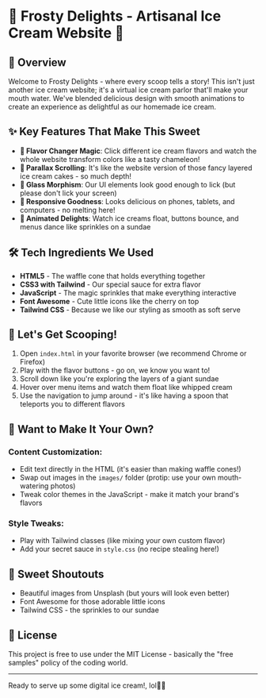 # 🍦 Frosty Delights - Artisanal Ice Cream Website 🍨

## 🌟 Overview
Welcome to Frosty Delights - where every scoop tells a story! This isn't just another ice cream website; it's a virtual ice cream parlor that'll make your mouth water. We've blended delicious design with smooth animations to create an experience as delightful as our homemade ice cream. 

## ✨ Key Features That Make This Sweet

- **🎨 Flavor Changer Magic**: Click different ice cream flavors and watch the whole website transform colors like a tasty chameleon!
- **🌈 Parallax Scrolling**: It's like the website version of those fancy layered ice cream cakes - so much depth!
- **🔮 Glass Morphism**: Our UI elements look good enough to lick (but please don't lick your screen)
- **📱 Responsive Goodness**: Looks delicious on phones, tablets, and computers - no melting here!
- **💫 Animated Delights**: Watch ice creams float, buttons bounce, and menus dance like sprinkles on a sundae

## 🛠️ Tech Ingredients We Used

- **HTML5** - The waffle cone that holds everything together
- **CSS3 with Tailwind** - Our special sauce for extra flavor
- **JavaScript** - The magic sprinkles that make everything interactive
- **Font Awesome** - Cute little icons like the cherry on top
- **Tailwind CSS** - Because we like our styling as smooth as soft serve

## 🚀 Let's Get Scooping!

1. Open `index.html` in your favorite browser (we recommend Chrome or Firefox)
2. Play with the flavor buttons - go on, we know you want to!
3. Scroll down like you're exploring the layers of a giant sundae
4. Hover over menu items and watch them float like whipped cream
5. Use the navigation to jump around - it's like having a spoon that teleports you to different flavors

## 🎨 Want to Make It Your Own?

### Content Customization:
- Edit text directly in the HTML (it's easier than making waffle cones!)
- Swap out images in the `images/` folder (protip: use your own mouth-watering photos)
- Tweak color themes in the JavaScript - make it match your brand's flavors

### Style Tweaks:
- Play with Tailwind classes (like mixing your own custom flavor)
- Add your secret sauce in `style.css` (no recipe stealing here!)

## 🙏 Sweet Shoutouts

- Beautiful images from Unsplash (but yours will look even better)
- Font Awesome for those adorable little icons
- Tailwind CSS - the sprinkles to our sundae

## 📜 License

This project is free to use under the MIT License - basically the "free samples" policy of the coding world.

---

Ready to serve up some digital ice cream!, lol🍦✨
